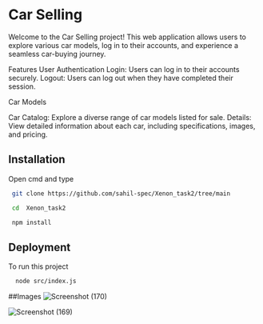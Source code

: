 
# Car Selling
Welcome to the Car Selling project! This web application allows users to explore various car models, log in to their accounts, and experience a seamless car-buying journey.

Features
User Authentication
Login: Users can log in to their accounts securely.
Logout: Users can log out when they have completed their session.

Car Models

Car Catalog: Explore a diverse range of car models listed for sale.
Details: View detailed information about each car, including specifications, images, and pricing.




## Installation

Open cmd and type

```bash
 git clone https://github.com/sahil-spec/Xenon_task2/tree/main

 cd  Xenon_task2

 npm install
```
   

## Deployment

To run this project
```bash
  node src/index.js
```

##Images
![Screenshot (170)](https://github.com/sahil-spec/Xenon_task2/assets/72448413/461b6c14-7c00-4d9e-8b23-e1186fa618c3)

![Screenshot (169)](https://github.com/sahil-spec/Xenon_task2/assets/72448413/13a83ced-c705-4ecd-8352-6d95f7cf4de7)
